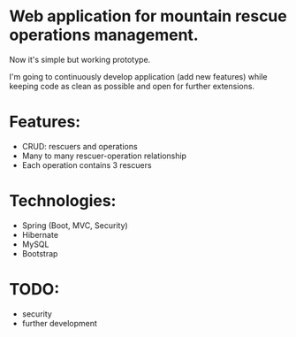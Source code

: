 # Web application for mountain rescue operations management.
Now it's simple but working prototype.

I'm going to continuously develop application (add new features) while keeping code as clean as possible and open for further extensions.

# Features:
- CRUD: rescuers and operations
- Many to many rescuer-operation relationship
- Each operation contains 3 rescuers

# Technologies:
- Spring (Boot, MVC, Security)
- Hibernate
- MySQL
- Bootstrap

# TODO:
- security
- further development
